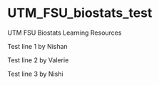 # UTM_FSU_biostats_test
UTM FSU Biostats Learning Resources

Test line 1 by Nishan

Test line 2 by Valerie

Test line 3 by Nishi